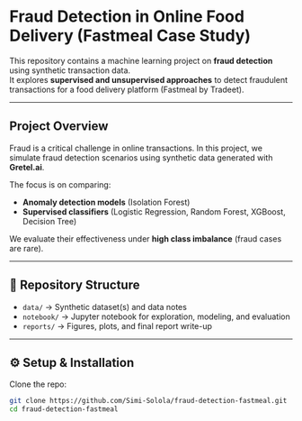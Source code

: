 #  Fraud Detection in Online Food Delivery (Fastmeal Case Study)

This repository contains a machine learning project on **fraud detection** using synthetic transaction data.  
It explores **supervised and unsupervised approaches** to detect fraudulent transactions for a food delivery platform (Fastmeal by Tradeet).

---

##  Project Overview

Fraud is a critical challenge in online transactions. In this project, we simulate fraud detection scenarios using synthetic data generated with **Gretel.ai**.  

The focus is on comparing:
- **Anomaly detection models** (Isolation Forest)  
- **Supervised classifiers** (Logistic Regression, Random Forest, XGBoost, Decision Tree)  

We evaluate their effectiveness under **high class imbalance** (fraud cases are rare).  

---

## 📂 Repository Structure

- `data/` → Synthetic dataset(s) and data notes  
- `notebook/` → Jupyter notebook for exploration, modeling, and evaluation  
- `reports/` → Figures, plots, and final report write-up  

---

## ⚙️ Setup & Installation

Clone the repo:

```bash
git clone https://github.com/Simi-Solola/fraud-detection-fastmeal.git
cd fraud-detection-fastmeal
